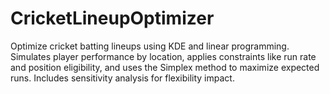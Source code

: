# CricketLineupOptimizer
Optimize cricket batting lineups using KDE and linear programming. Simulates player performance by location, applies constraints like run rate and position eligibility, and uses the Simplex method to maximize expected runs. Includes sensitivity analysis for flexibility impact.
